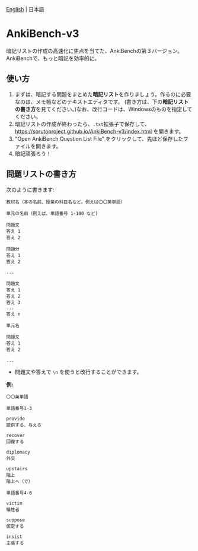 [English](README.md) | 日本語

# AnkiBench-v3
暗記リストの作成の高速化に焦点を当てた、AnkiBenchの第３バージョン。
AnkiBenchで、もっと暗記を効率的に。

## 使い方
1. まずは、暗記する問題をまとめた**暗記リスト**を作りましょう。作るのに必要なのは、メモ帳などのテキストエディタです。 (書き方は、下の**暗記リストの書き方**を見てください。)なお、改行コードは、Windowsのものを指定してください。
2. 暗記リストの作成が終わったら、`.txt`拡張子で保存して、https://sorutoproject.github.io/AnkiBench-v3/index.html を開きます。
3. "Open AnkiBench Question List File" をクリックして、先ほど保存したファイルを開きます。
4. 暗記頑張ろう！

## 問題リストの書き方

次のように書きます:
```
教材名（本の名前、授業の科目名など。例えば〇〇英単語）

単元の名前（例えば、単語番号 1-100 など)

問題文
答え 1
答え 2

問題分
答え 1
答え 2

...

問題文
答え 1
答え 2
答え 3
...
答え n

単元名

問題文
答え 1
答え 2

...
```

* 問題文や答えで `\n` を使うと改行することができます。

**例:**
```
〇〇英単語

単語番号1-3

provide
提供する、与える

recover
回復する

diplomacy
外交

upstairs
階上
階上へ（で）

単語番号4-6

victim
犠牲者

suppose
仮定する

insist
主張する
```
